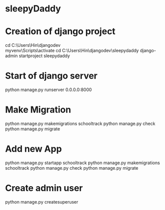 # sleepyDaddy

# Creation of django project
cd C:\Users\Hin\djangodev\
myvenv\Scripts\activate
cd C:\Users\Hin\djangodev\sleepydaddy
django-admin startproject sleepydaddy

# Start of django server
python manage.py runserver 0.0.0.0:8000

# Make Migration
python manage.py makemigrations schooltrack
python manage.py check
python manage.py migrate

# Add new App
python manage.py startapp schooltrack
python manage.py makemigrations schooltrack
python manage.py check
python manage.py migrate

# Create admin user
python manage.py createsuperuser
